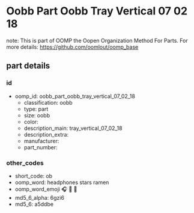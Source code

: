 # Oobb Part Oobb Tray Vertical 07 02 18  

note: This is part of OOMP the Oopen Organization Method For Parts. For more details: https://github.com/oomlout/oomp_base

##  part details





### id
* oomp_id: oobb_part_oobb_tray_vertical_07_02_18
  * classification: oobb
  * type: part
  * size: oobb
  * color: 
  * description_main: tray_vertical_07_02_18
  * description_extra: 
  * manufacturer: 
  * part_number: 

### other_codes
* short_code: ob
* oomp_word: headphones stars ramen
* oomp_word_emoji :headphones: :stars: :ramen:
* md5_6_alpha: 6gzi6
* md5_6: a5ddbe